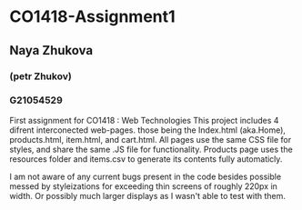 # CO1418-Assignment1
## Naya Zhukova
### (petr Zhukov)
### G21054529
First assignment for CO1418 : Web Technologies
This project includes 4 difrent interconected web-pages. those being the Index.html (aka.Home),
products.html, item.html, and cart.html.
All pages use the same CSS file for styles, and share the same .JS file for functionality.
Products page uses the resources folder and items.csv to generate its contents fully automaticly.

I am not aware of any current bugs present in the code besides possible messed by styleizations for
exceeding thin screens of roughly 220px in width. Or possibly much larger displays as I wasn't
able to test with them.
